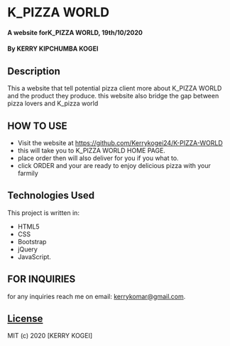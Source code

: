 # K_PIZZA WORLD
#### A website forK_PIZZA WORLD, 19th/10/2020
#### By **KERRY KIPCHUMBA KOGEI**
## Description

This a website that tell potential pizza client more about K_PIZZA WORLD and the product they produce. this website also bridge the gap between pizza lovers and K_pizza world 



 

## HOW TO USE

- Visit the website at https://github.com/Kerrykogei24/K-PIZZA-WORLD
- this will take you to K_PIZZA WORLD HOME PAGE.
- place order then will also deliver for you if you what to.
- click ORDER and your are ready to enjoy delicious pizza with your farmily


## Technologies Used
This project is written in:
* HTML5
* CSS
* Bootstrap 
* jQuery  
* JavaScript.



## FOR INQUIRIES
for any inquiries reach me on email: kerrykomar@gmail.com.



## [License]()
MIT (c) 2020 [KERRY KOGEI]